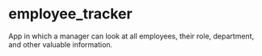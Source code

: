 # employee_tracker
App in which a manager can look at all employees, their role, department, and other valuable information.

